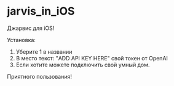 # jarvis_in_iOS
Джарвис для iOS! 

Установка:
1. Уберите 1 в названии
2. В место текст: "ADD API KEY HERE" свой токен от OpenAI
3. Если хотите можете подключить свой умный дом.

Приятного пользования!
